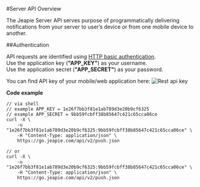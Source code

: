 #Server API Overview

The Jeapie Server API serves purpose of programmatically delivering notifications from your server to user’s device or from one mobile device to another.


##Authentication

API requests are identified using [HTTP basic authentication](http://en.wikipedia.org/wiki/Basic_access_authentication).<br>
Use the application key (**"APP_KEY"**) as your username.<br>
Use the application secret (**"APP_SECRET"**) as your password.


You can find API key of your mobile/web application here:
![Rest api key](/img/00000206.png)

**Code example**


```shell
// via shell
// example APP_KEY = 1e26f7bb3f81e1ab789d3e20b9cf6325
// example APP_SECRET = 9bb59fcbff38b85647c421c65cca06ce
curl -X \
    -u "1e26f7bb3f81e1ab789d3e20b9cf6325:9bb59fcbff38b85647c421c65cca06ce" \
    -H "Content-Type: application/json" \
    https://go.jeapie.com/api/v2/push.json

// or
curl -X \
    -u "1e26f7bb3f81e1ab789d3e20b9cf6325:9bb59fcbff38b85647c421c65cca06ce" \
    -H "Content-Type: application/json" \
    https://go.jeapie.com/api/v2/push.json
```
